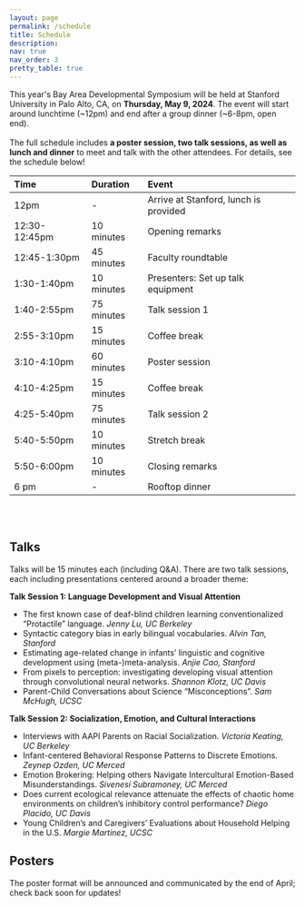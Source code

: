 ```yaml
---
layout: page
permalink: /schedule
title: Schedule
description: 
nav: true
nav_order: 3
pretty_table: true
---
```


This year's Bay Area Developmental Symposium will be held at Stanford University in Palo Alto, CA, on <b>Thursday, May 9, 2024</b>. The event will start around lunchtime (~12pm) and end after a group dinner (~6-8pm, open end).
<br><br>
The full schedule includes <b>a poster session, two talk sessions, as well as lunch and dinner</b> to meet and talk with the other attendees. For details, see the schedule below!

| Time | Duration | Event |
| :----------- | :----------- | :----------- |
| 12pm             |   -              |Arrive at Stanford, lunch is provided |
| 12:30-12:45pm    |   10 minutes     |Opening remarks|
| 12:45-1:30pm     |   45 minutes     |Faculty roundtable |
| 1:30-1:40pm      |   10 minutes     |Presenters: Set up talk equipment |
| 1:40-2:55pm      |   75 minutes     |Talk session 1|
| 2:55-3:10pm      |   15 minutes     |Coffee break|
| 3:10-4:10pm      |   60 minutes     |Poster session|
| 4:10-4:25pm      |   15 minutes     |Coffee break|
| 4:25-5:40pm      |   75 minutes     |Talk session 2|
| 5:40-5:50pm      |   10 minutes     |Stretch break|
| 5:50-6:00pm      |   10 minutes     |Closing remarks|
| 6 pm             |   -              |Rooftop dinner|

<br><br>

<h2>Talks</h2>
Talks will be 15 minutes each (including Q&A). There are two talk sessions, each including presentations centered around a broader theme:

<b>Talk Session 1: Language Development and Visual Attention</b>
<ul>
    <li>The first known case of deaf-blind children learning conventionalized “Protactile” language. <em>Jenny Lu, UC Berkeley</em></li>
    <li>Syntactic category bias in early bilingual vocabularies. <em>Alvin Tan, Stanford</em></li>
    <li>Estimating age-related change in infants’ linguistic and cognitive development using (meta-)meta-analysis. <em>Anjie Cao, Stanford</em></li>
    <li>From pixels to perception: investigating developing visual attention through convolutional neural networks. <em>Shannon Klotz, UC Davis</em></li>
    <li>Parent-Child Conversations about Science “Misconceptions”. <em>Sam McHugh, UCSC</em></li>
</ul>

<b>Talk Session 2: Socialization, Emotion, and Cultural Interactions</b>
<ul>
    <li>Interviews with AAPI Parents on Racial Socialization. <em>Victoria Keating, UC Berkeley</em></li>
    <li>Infant-centered Behavioral Response Patterns to Discrete Emotions. <em>Zeynep Ozden, UC Merced</em></li>
    <li>Emotion Brokering: Helping others Navigate Intercultural Emotion-Based Misunderstandings. <em>Sivenesi Subramoney, UC Merced</em></li>
    <li>Does current ecological relevance attenuate the effects of chaotic home environments on children’s inhibitory control performance? <em>Diego Placido, UC Davis</em></li>
    <li>Young Children’s and Caregivers’ Evaluations about Household Helping in the U.S. <em>Margie Martinez, UCSC</em></li>
</ul>

<h2>Posters</h2>
The poster format will be announced and communicated by the end of April; check back soon for updates!